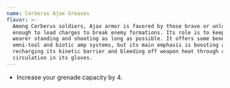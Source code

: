 ```yaml
---
name: Cerberus Ajax Greaves
flavor: >-
  Among Cerberus soldiers, Ajax armor is favored by those brave or unlucky
  enough to lead charges to break enemy formations. Its role is to keep the
  wearer standing and shooting as long as possible. It offers some benefit to
  omni-tool and biotic amp systems, but its main emphasis is boosting and
  recharging its kinetic barrier and bleeding off weapon heat through coolant
  circulation in its gloves. 
---
```

- Increase your grenade capacity by 4.